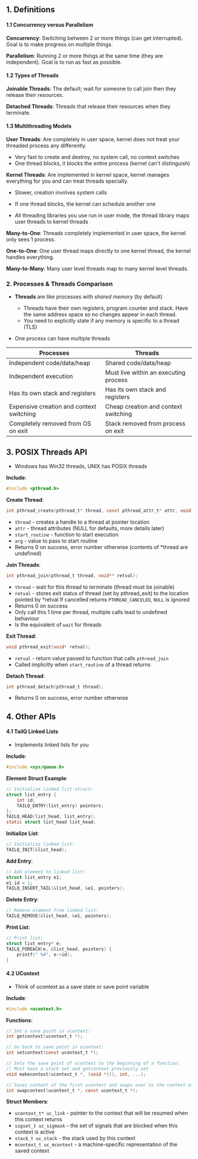 ## 1. Definitions
#### 1.1 Concurrency versus Parallelism
**Concurrency**: Switching between 2 or more things (can get interrupted). Goal is to make progress on multiple things.

**Parallelism**: Running 2 or more things at the same time (they are independent). Goal is to run as fast as possible.
#### 1.2 Types of Threads
**Joinable Threads**: The default; wait for someone to call join then they release their resources.

**Detached Threads**: Threads that release their resources when they terminate.
#### 1.3 Multithreading Models
**User Threads**: Are completely in user space, kernel does not treat your threaded process any differently.
- Very fast to create and destroy, no system call, no context switches
- One thread blocks, it blocks the entire process (kernel can't distinguish)

**Kernel Threads**: Are implemented in kernel space, kernel manages everything for you and can treat threads specially.
- Slower, creation involves system calls
- If one thread blocks, the kernel can schedule another one

- All threading libraries you use run in user mode, the thread library maps user threads to kernel threads

**Many-to-One**: Threads completely implemented in user space, the kernel only sees 1 process.

**One-to-One**: One user thread maps directly to one kernel thread, the kernel handles everything.

**Many-to-Many**: Many user level threads map to many kernel level threads.
### 2. Processes & Threads Comparison 

- **Threads** are like processes with *shared memory* (by default)
	- Threads have their own registers, program counter and stack. Have the same address space so no changes appear in each thread.
	- You need to explicitly state if any memory is specific to a thread (TLS)

- One process can have multiple threads

| Processes | Threads |
| ---- | ---- |
| Independent code/data/heap | Shared code/data/heap |
| Independent execution | Must live within an executing process |
| Has its own stack and registers | Has its own stack and registers |
| Expensive creation and context switching | Cheap creation and context switching |
| Completely removed from OS on exit | Stack removed from process on exit |
## 3. POSIX Threads API
- Windows has Win32 threads, UNIX has POSIX threads

**Include**:
```c
#include <pthread.h>
```

**Create Thread**:
```c
int pthread_create(pthread_t* thread, const pthread_attr_t* attr, void* (*start_routine)(void*), void* arg);
```
- ```thread``` - creates a handle to a thread at pointer location
- ```attr``` - thread attributes (NULL for defaults, more details later)
- ```start_routine``` - function to start execution
- ```arg``` - value to pass to start routine
- Returns 0 on success, error number otherwise (contents of \*thread  are undefined)

**Join Threads**:
```c
int pthread_join(pthread_t thread, void** retval);
```
- ```thread``` - wait for this thread to terminate (thread must be joinable)
- ```retval``` - stores exit status of thread (set by pthread_exit) to the location pointed by \*retval If cancelled returns ```PTHREAD_CANCELED```, ```NULL``` is ignored
- Returns 0 on success
- Only call this 1 time per thread, multiple calls lead to undefined behaviour
- Is the equivalent of ```wait``` for threads

**Exit Thread**:
```c
void pthread_exit(void* retval);
```
- ```retval``` - return value passed to function that calls ```pthread_join```
- Called implicitly when ```start_routine``` of a thread returns

**Detach Thread**:
```c
int pthread_detach(pthread_t thread);
```
- Returns 0 on success, error number otherwise

## 4. Other APIs

#### 4.1 TailQ Linked Lists
- Implements linked lists for you

**Include**:
```c
#include <sys/queue.h>
```

**Element Struct Example**:
```c
// Initialize linked list struct:
struct list_entry {
    int id;
    TAILQ_ENTRY(list_entry) pointers;
};
TAILQ_HEAD(list_head, list_entry);
static struct list_head list_head;
```

**Initialize List**:
```c
// Initialize linked list:
TAILQ_INIT(&list_head);
```

**Add Entry**:
```c
// Add element to linked list:
struct list_entry e1;
e1.id = 1;
TAILQ_INSERT_TAIL(&list_head, &e1, pointers);
```

**Delete Entry**:
```c
// Remove element from linked list:
TAILQ_REMOVE(&list_head, &e1, pointers);
```

**Print List**:
```c
// Print list:
struct list_entry* e;
TAILQ_FOREACH(e, &list_head, pointers) {
	printf(" %d", e->id);
}
```

#### 4.2 UContext
- Think of ucontext as a save state or save point variable

**Include**:
```c
#include <ucontext.h>
```

**Functions**:
```c
// Set a save point in ucontext:
int getcontext(ucontext_t *);

// Go back to save point in ucontext:
int setcontext(const ucontext_t *); 

// Sets the save point of ucontext to the beginning of a function:
// Must have a stack set and getcontext previously set
void makecontext(ucontext_t *, (void *)(), int, ...); 

// Saves context of the first ucontext and swaps over to the context of the second:
int swapcontext(ucontext_t *, const ucontext_t *);
```

**Struct Members**:
- ```ucontext_t* uc_link``` - pointer to the context that will be resumed when this context returns
- ```sigset_t uc_sigmask``` - the set of signals that are blocked when this context is active
- ```stack_t uc_stack``` - the stack used by this context
- ```mcontext_t uc_mcontext``` - a machine-specific representation of the saved context

